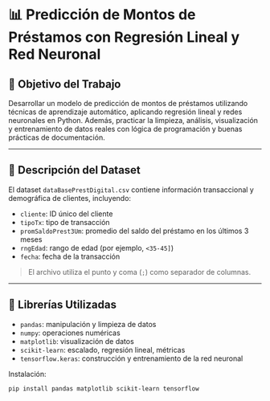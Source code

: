 # 📊 Predicción de Montos de Préstamos con Regresión Lineal y Red Neuronal

## 🎯 Objetivo del Trabajo

Desarrollar un modelo de predicción de montos de préstamos utilizando técnicas de aprendizaje automático, aplicando regresión lineal y redes neuronales en Python. Además, practicar la limpieza, análisis, visualización y entrenamiento de datos reales con lógica de programación y buenas prácticas de documentación.

---

## 📄 Descripción del Dataset

El dataset `dataBasePrestDigital.csv` contiene información transaccional y demográfica de clientes, incluyendo:

- `cliente`: ID único del cliente
- `tipoTx`: tipo de transacción
- `promSaldoPrest3Um`: promedio del saldo del préstamo en los últimos 3 meses
- `rngEdad`: rango de edad (por ejemplo, `<35-45]`)
- `fecha`: fecha de la transacción

> El archivo utiliza el punto y coma (`;`) como separador de columnas.

---

## 🧰 Librerías Utilizadas

- `pandas`: manipulación y limpieza de datos
- `numpy`: operaciones numéricas
- `matplotlib`: visualización de datos
- `scikit-learn`: escalado, regresión lineal, métricas
- `tensorflow.keras`: construcción y entrenamiento de la red neuronal

Instalación:

```bash
pip install pandas matplotlib scikit-learn tensorflow
